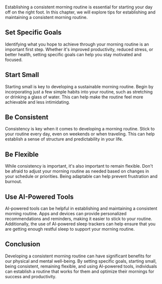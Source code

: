 
Establishing a consistent morning routine is essential for starting your day off on the right foot. In this chapter, we will explore tips for establishing and maintaining a consistent morning routine.

Set Specific Goals
------------------

Identifying what you hope to achieve through your morning routine is an important first step. Whether it's improved productivity, reduced stress, or better health, setting specific goals can help you stay motivated and focused.

Start Small
-----------

Starting small is key to developing a sustainable morning routine. Begin by incorporating just a few simple habits into your routine, such as stretching or drinking a glass of water. This can help make the routine feel more achievable and less intimidating.

Be Consistent
-------------

Consistency is key when it comes to developing a morning routine. Stick to your routine every day, even on weekends or when traveling. This can help establish a sense of structure and predictability in your life.

Be Flexible
-----------

While consistency is important, it's also important to remain flexible. Don't be afraid to adjust your morning routine as needed based on changes in your schedule or priorities. Being adaptable can help prevent frustration and burnout.

Use AI-Powered Tools
--------------------

AI-powered tools can be helpful in establishing and maintaining a consistent morning routine. Apps and devices can provide personalized recommendations and reminders, making it easier to stick to your routine. Additionally, the use of AI-powered sleep trackers can help ensure that you are getting enough restful sleep to support your morning routine.

Conclusion
----------

Developing a consistent morning routine can have significant benefits for our physical and mental well-being. By setting specific goals, starting small, being consistent, remaining flexible, and using AI-powered tools, individuals can establish a routine that works for them and optimize their mornings for success and productivity.

